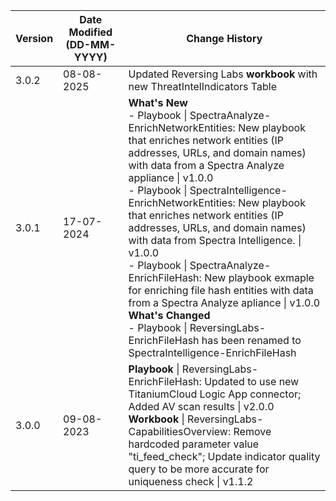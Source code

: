 | **Version** | **Date Modified (DD-MM-YYYY)** | **Change History**                          |
|-------------|--------------------------------|---------------------------------------------|
| 3.0.2       | 08-08-2025                     | Updated Reversing Labs **workbook** with new ThreatIntelIndicators Table |
| 3.0.1       | 17-07-2024                     | **What's New** <br/> - Playbook \| SpectraAnalyze-EnrichNetworkEntities: New playbook that enriches network entities (IP addresses, URLs, and domain names) with data from a Spectra Analyze appliance \| v1.0.0<br/> - Playbook \| SpectraIntelligence-EnrichNetworkEntities: New playbook that enriches network entities (IP addresses, URLs, and domain names) with data from Spectra Intelligence. \| v1.0.0 <br/> - Playbook \| SpectraAnalyze-EnrichFileHash: New playbook exmaple for enriching file hash entities with data from a Spectra Analyze apliance \| v1.0.0 <br/> **What's Changed** <br/> - Playbook \| ReversingLabs-EnrichFileHash has been renamed to SpectraIntelligence-EnrichFileHash |
| 3.0.0       | 09-08-2023                     | **Playbook** \| ReversingLabs-EnrichFileHash: Updated to use new TitaniumCloud Logic App connector; Added AV scan results \| v2.0.0  <br/> **Workbook** \| ReversingLabs-CapabilitiesOverview: Remove hardcoded parameter value "ti_feed_check"; Update indicator quality query to be more accurate for uniqueness check \| v1.1.2 |
